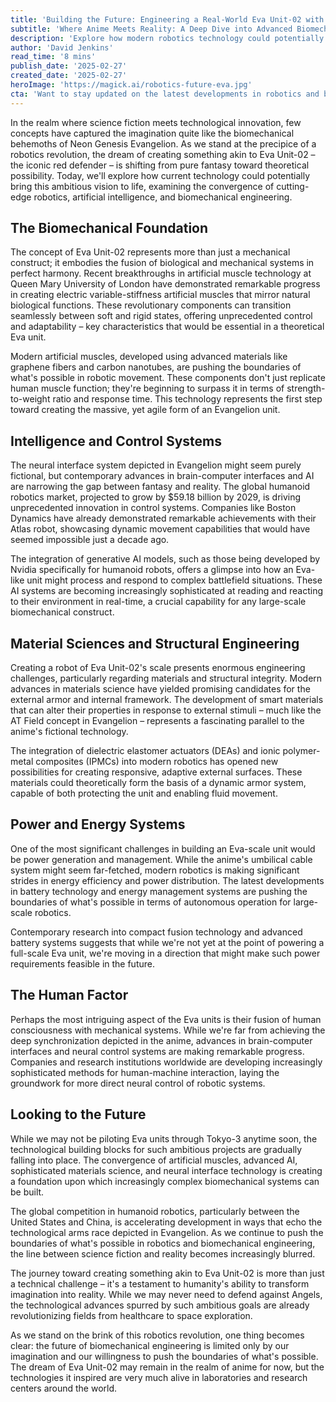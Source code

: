 ```yaml
---
title: 'Building the Future: Engineering a Real-World Eva Unit-02 with Contemporary Robotics Technology'
subtitle: 'Where Anime Meets Reality: A Deep Dive into Advanced Biomechanical Engineering'
description: 'Explore how modern robotics technology could potentially bring the iconic Eva Unit-02 from Neon Genesis Evangelion to life. From advances in artificial muscles and AI to breakthroughs in materials science and neural interfaces, discover how science fiction is increasingly becoming science fact in the world of biomechanical engineering.'
author: 'David Jenkins'
read_time: '8 mins'
publish_date: '2025-02-27'
created_date: '2025-02-27'
heroImage: 'https://magick.ai/robotics-future-eva.jpg'
cta: 'Want to stay updated on the latest developments in robotics and biomechanical engineering? Follow us on LinkedIn for exclusive insights and breaking news in the world of advanced technology.'
---
```


In the realm where science fiction meets technological innovation, few concepts have captured the imagination quite like the biomechanical behemoths of Neon Genesis Evangelion. As we stand at the precipice of a robotics revolution, the dream of creating something akin to Eva Unit-02 – the iconic red defender – is shifting from pure fantasy toward theoretical possibility. Today, we'll explore how current technology could potentially bring this ambitious vision to life, examining the convergence of cutting-edge robotics, artificial intelligence, and biomechanical engineering.

## The Biomechanical Foundation

The concept of Eva Unit-02 represents more than just a mechanical construct; it embodies the fusion of biological and mechanical systems in perfect harmony. Recent breakthroughs in artificial muscle technology at Queen Mary University of London have demonstrated remarkable progress in creating electric variable-stiffness artificial muscles that mirror natural biological functions. These revolutionary components can transition seamlessly between soft and rigid states, offering unprecedented control and adaptability – key characteristics that would be essential in a theoretical Eva unit.

Modern artificial muscles, developed using advanced materials like graphene fibers and carbon nanotubes, are pushing the boundaries of what's possible in robotic movement. These components don't just replicate human muscle function; they're beginning to surpass it in terms of strength-to-weight ratio and response time. This technology represents the first step toward creating the massive, yet agile form of an Evangelion unit.

## Intelligence and Control Systems

The neural interface system depicted in Evangelion might seem purely fictional, but contemporary advances in brain-computer interfaces and AI are narrowing the gap between fantasy and reality. The global humanoid robotics market, projected to grow by $59.18 billion by 2029, is driving unprecedented innovation in control systems. Companies like Boston Dynamics have already demonstrated remarkable achievements with their Atlas robot, showcasing dynamic movement capabilities that would have seemed impossible just a decade ago.

The integration of generative AI models, such as those being developed by Nvidia specifically for humanoid robots, offers a glimpse into how an Eva-like unit might process and respond to complex battlefield situations. These AI systems are becoming increasingly sophisticated at reading and reacting to their environment in real-time, a crucial capability for any large-scale biomechanical construct.

## Material Sciences and Structural Engineering

Creating a robot of Eva Unit-02's scale presents enormous engineering challenges, particularly regarding materials and structural integrity. Modern advances in materials science have yielded promising candidates for the external armor and internal framework. The development of smart materials that can alter their properties in response to external stimuli – much like the AT Field concept in Evangelion – represents a fascinating parallel to the anime's fictional technology.

The integration of dielectric elastomer actuators (DEAs) and ionic polymer-metal composites (IPMCs) into modern robotics has opened new possibilities for creating responsive, adaptive external surfaces. These materials could theoretically form the basis of a dynamic armor system, capable of both protecting the unit and enabling fluid movement.

## Power and Energy Systems

One of the most significant challenges in building an Eva-scale unit would be power generation and management. While the anime's umbilical cable system might seem far-fetched, modern robotics is making significant strides in energy efficiency and power distribution. The latest developments in battery technology and energy management systems are pushing the boundaries of what's possible in terms of autonomous operation for large-scale robotics.

Contemporary research into compact fusion technology and advanced battery systems suggests that while we're not yet at the point of powering a full-scale Eva unit, we're moving in a direction that might make such power requirements feasible in the future.

## The Human Factor

Perhaps the most intriguing aspect of the Eva units is their fusion of human consciousness with mechanical systems. While we're far from achieving the deep synchronization depicted in the anime, advances in brain-computer interfaces and neural control systems are making remarkable progress. Companies and research institutions worldwide are developing increasingly sophisticated methods for human-machine interaction, laying the groundwork for more direct neural control of robotic systems.

## Looking to the Future

While we may not be piloting Eva units through Tokyo-3 anytime soon, the technological building blocks for such ambitious projects are gradually falling into place. The convergence of artificial muscles, advanced AI, sophisticated materials science, and neural interface technology is creating a foundation upon which increasingly complex biomechanical systems can be built.

The global competition in humanoid robotics, particularly between the United States and China, is accelerating development in ways that echo the technological arms race depicted in Evangelion. As we continue to push the boundaries of what's possible in robotics and biomechanical engineering, the line between science fiction and reality becomes increasingly blurred.

The journey toward creating something akin to Eva Unit-02 is more than just a technical challenge – it's a testament to humanity's ability to transform imagination into reality. While we may never need to defend against Angels, the technological advances spurred by such ambitious goals are already revolutionizing fields from healthcare to space exploration.

As we stand on the brink of this robotics revolution, one thing becomes clear: the future of biomechanical engineering is limited only by our imagination and our willingness to push the boundaries of what's possible. The dream of Eva Unit-02 may remain in the realm of anime for now, but the technologies it inspired are very much alive in laboratories and research centers around the world.
